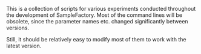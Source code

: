 This is a collection of scripts for various experiments conducted throughout the development of SampleFactory.
Most of the command lines will be obsolete, since the parameter names etc. changed significantly between versions.

Still, it should be relatively easy to modify most of them to work with the latest version. 
